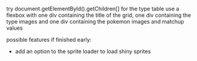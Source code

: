 try document.getElementById().getChildren[] for the type table
use a flexbox with one div containing the title of the grid, one div containing the type images and one div containing the pokemon images and matchup values

possible features if finished early:
- add an option to the sprite loader to load shiny sprites
